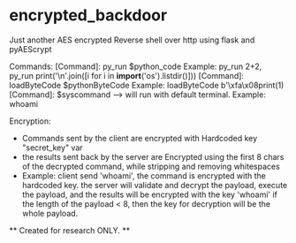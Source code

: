 # encrypted_backdoor
Just another AES encrypted Reverse shell over http using flask and pyAEScrypt

Commands:
    [Command]: py_run $python_code Example: py_run 2+2, py_run print('\n'.join([i for i in __import__('os').listdir()]))
    [Command]: loadByteCode $pythonByteCode Example: loadByteCode b'\xfa\x08print(1)
    [Command]: $syscommand --> will run with default terminal. Example: whoami
  
Encryption:
  - Commands sent by the client are encrypted with Hardcoded key "secret_key" var
  - the results sent back by the server are Encrypted using the first 8 chars of the decrypted command, while stripping and removing whitespaces
  - Example: client send 'whoami', the command is encrypted with the hardcoded key.
    the server will validate and decrypt the payload, execute the payload, and the results will be encrypted with the key 'whoami'
    if the length of the payload < 8, then the key for decryption will be the whole payload.
    
** Created for research ONLY.  **
   
    
